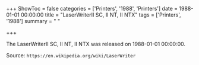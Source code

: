 +++
ShowToc = false
categories = ['Printers', '1988', 'Printers']
date = 1988-01-01 00:00:00
title = "LaserWriterII SC, II NT, II NTX"
tags = ['Printers', '1988']
summary = " "

+++

The LaserWriterII SC, II NT, II NTX was released on 1988-01-01 00:00:00.

Source: `https://en.wikipedia.org/wiki/LaserWriter`
